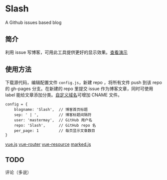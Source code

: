# Slash
A Github issues based blog

## 简介
利用 issue 写博客，可用此工具提供更好的显示效果。[查看演示](http://mastermay.github.io/Slash/)

## 使用方法
下载源代码，编辑配置文件 `config.js`，新建 repo ，将所有文件 push 到该 repo 的 gh-pages 分支。在新建的 repo 里提交 issue 作为博客文章，同时可使用 label 能给文章添加分类。[自定义域名](https://help.github.com/articles/using-a-custom-domain-with-github-pages/)可增加 CNAME 文件。
```
config = {
    blogname: 'Slash',  // 博客首页标题
    sep: ' | ',         // 博客标题间隔符
    user: 'mastermay',  // GitHub 用户名
    repo: 'Slash',      // GitHub repo 名
    per_page: 1         // 每页显示文章数目
}
```

[vue.js](https://github.com/vuejs/vue)
[vue-router](https://github.com/vuejs/vue-router)
[vue-resource](https://github.com/vuejs/vue-resource)
[marked.js](https://github.com/chjj/marked)

## TODO
评论（多说）